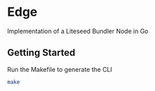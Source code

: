 # Edge

Implementation of a Liteseed Bundler Node in Go

## Getting Started

Run the Makefile to generate the CLI

```bash
make
```
